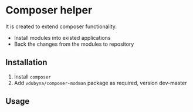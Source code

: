 Composer helper
===============

It is created to extend composer functionality. 

 * Install modules into existed applications
 * Back the changes from the modules to repository

Installation
------------

 1. Install `composer` 
 2. Add `vdubyna/composer-modman` package as required, version dev-master

Usage
-----

